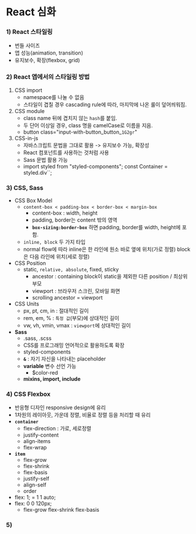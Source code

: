 # React 심화
### 1) React 스타일링
- 번들 사이즈
- 앱 성능(animation, transition)
- 유지보수, 확장(flexbox, grid)

### 2) React 앱에서의 스타일링 방법
1) CSS import
   - namespace를 나눌 수 없음
   - 스타일이 겹칠 경우 cascading rule에 따라, 마지막에 나온 룰이 덮어씌워짐.
2) CSS module
   - class name 뒤에 겹치지 않는 `hash`를 붙임.
   - 두 단어 이상일 경우, class 명을 camelCase로 이름을 지음.
   - button class="input-with-button_button_`1G2gr`"
3) CSS-in-js
   - 자바스크립트 문법을 그대로 활용 -> 유지보수 가능, 확장성
   - React 컴포넌트를 사용하는 것처럼 사용
   - Sass 문법 활용 가능
   - import styled from "styled-components";
     const Container = styled.div``;

### 3) CSS, Sass
- CSS Box Model
  - `content-box < padding-box < border-box < margin-box`
    - content-box : width, height
    - padding, border는 content 밖의 영역
    - <b>`box-sizing:border-box`</b> 하면 padding, border를 width, height에 포함.
  - `inline, block` 두 가지 타입
  - normal flow에 따라 inline은 한 라인에 원소 바로 옆에 위치(가로 정렬) block은 다음 라인에 위치(세로 정렬)
- CSS Position
  - static, `relative, absolute`, fixed, sticky
    - ancestor : containing block이 static을 제외한 다른 position / 최상위 부모
    - viewport : 브라우저 스크린, 모바일 화면
    - scrolling ancestor = viewport
- CSS Units
  - px, pt, cm, in : 절대적인 길이
  - rem, em, % : `특정 값`(부모)에 상대적인 길이
  - vw, vh, vmin, vmax : `viewport`에 상대적인 길이
- <b>Sass</b>
  - .sass, .scss
  - CSS를 프로그래밍 언어적으로 활용하도록 확장
  - styled-components
  - <b>`&`</b> : 자기 자신을 나타내는 placeholder
  - <b>variable</b> 변수 선언 가능 
    - $color-red
  - <b>mixins, import, include</b>

### 4) CSS Flexbox
- 반응형 디자인 responsive design에 유리
- 1차원의 레이아웃, 가운데 정렬, 비율로 정렬 등을 처리할 때 유리
- <b>`container`</b>
  - flex-direction : 가로, 세로정렬
  - justify-content
  - align-items
  - flex-wrap
- <b>`item`</b>
  - flex-grow
  - flex-shrink
  - flex-basis
  - justify-self
  - align-self
  - order
- flex: 1; = 1 1 auto;
- flex: 0 0 120px;
  - flex-grow flex-shrink flex-basis

### 5) 